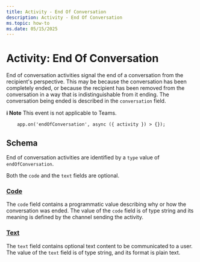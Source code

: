 ```yaml
---
title: Activity - End Of Conversation
description: Activity - End Of Conversation
ms.topic: how-to
ms.date: 05/15/2025
---
```


# Activity: End Of Conversation

End of conversation activities signal the end of a conversation from the recipient's perspective. This may be because the conversation has been completely ended, or because the recipient has been removed from the conversation in a way that is indistinguishable from it ending. The conversation being ended is described in the `conversation` field.

**ℹ️ Note** This event is not applicable to Teams.

```
    app.on('endOfConversation', async ({ activity }) > {});
```

## Schema

End of conversation activities are identified by a `type` value of `endOfConversation`.

Both the `code` and the `text` fields are optional.

### [Code](#code)

The `code` field contains a programmatic value describing why or how the conversation was ended. The value of the `code` field is of type string and its meaning is defined by the channel sending the activity.

### [Text](#text)

The `text` field contains optional text content to be communicated to a user. The value of the `text` field is of type string, and its format is plain text.